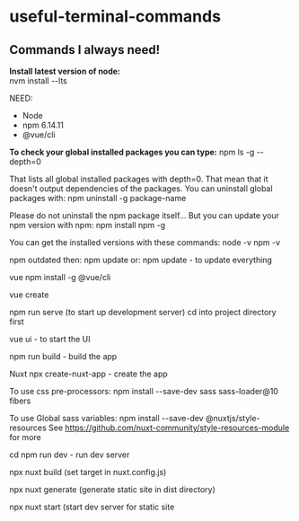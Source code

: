# useful-terminal-commands

## Commands I always need!

**Install latest version of node:**  
nvm install --lts

NEED:

- Node
- npm 6.14.11
- @vue/cli

**To check your global installed packages you can type:**
npm ls -g --depth=0

That lists all global installed packages with depth=0. That mean that it doesn't output dependencies of the packages.
You can uninstall global packages with:
npm uninstall -g package-name

Please do not uninstall the npm package itself...
But you can update your npm version with npm:
npm install npm -g

You can get the installed versions with these commands:
node -v
npm -v

npm outdated
then:
npm update <package>
or:
npm update - to update everything

vue
npm install -g @vue/cli

vue create <name-of-project>

npm run serve (to start up development server)
cd into project directory first

vue ui - to start the UI

npm run build - build the app

Nuxt
npx create-nuxt-app <project-name> - create the app

To use css pre-processors:
npm install --save-dev sass sass-loader@10 fibers

To use Global sass variables:
npm install --save-dev @nuxtjs/style-resources
See https://github.com/nuxt-community/style-resources-module for more

cd <project-name>
npm run dev - run dev server

npx nuxt build (set target in nuxt.config.js)

npx nuxt generate (generate static site in dist directory)

npx nuxt start (start dev server for static site
